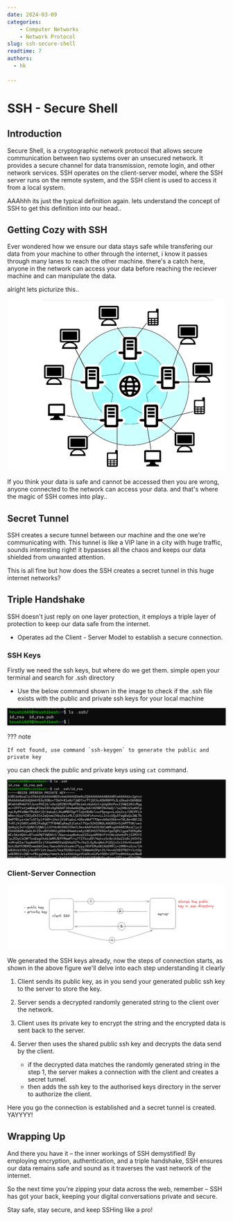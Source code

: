 ```yaml
---
date: 2024-03-09
categories:
    - Computer Networks
    - Network Protocol
slug: ssh-secure-shell
readtime: 7
authors:
  - hk
    
---
```


# SSH - Secure Shell 

## Introduction

 Secure Shell, is a cryptographic network protocol that allows secure communication between two systems over an unsecured network. It provides a secure channel for data transmission, remote login, and other network services. SSH operates on the client-server model, where the SSH server runs on the remote system, and the SSH client is used to access it from a local system.

 AAAhhh its just the typical definition again. lets understand the concept of SSH to get this definition into our head..

## Getting Cozy with SSH

Ever wondered how we ensure our data stays safe while transfering our data from your machine to other through the internet, i know it passes through many lanes to reach the other machine. there's a catch here, anyone in the network can access your data before reaching the reciever machine and can manipulate the data. 

alright lets picturize this..

<!-- more -->
![internet](../images/internet.png)


If you think your data is safe and cannot be accessed then you are wrong, anyone connected to the network can access your data. and that's where the magic of SSH comes into play..

## Secret Tunnel

SSH creates a secure tunnel between our machine and the one we're communicating with. This tunnel is like a VIP lane in a city with huge traffic, sounds interesting right! it bypasses all the chaos and keeps our data shielded from unwanted attention.

This is all fine but how does the SSH creates a secret tunnel in this huge internet networks?

## Triple Handshake

SSH doesn't just reply on one layer protection, it employs a triple layer of protection to keep our data safe from the internet.

- Operates ad the Client - Server Model to establish a secure connection.

### SSH Keys

Firstly we need the ssh keys, but where do we get them. simple open your terminal and search for .ssh directory

- Use the below command shown in the image to check if the .ssh file exists with the public and private ssh keys for your local machine

![ssh_keys](../images/ssh_keys.png)


??? note

    If not found, use command `ssh-keygen` to generate the public and private key

you can check the public and private keys using  `cat` command.

![private_key](../images/private_keys.png)

### Client-Server Connection

![client-server](../images/client-server.png)

We generated the SSH keys already, now the steps of connection starts, as shown in the above figure we'll delve into each step understanding it clearly

1. Client sends its public key, as in you send your generated public ssh key to the server to store the key.

2. Server sends a decrypted randomly generated string to the client over the network.

3. Client uses its private key to encrypt the string and the encrypted data is sent back to the server.

4. Server then uses the shared public ssh key and decrypts the data send by the client.
    - if the decrypted data matches the randomly generated string in the step 1, the server makes a connection with the client and creates a secret tunnel. 
    - then adds the ssh key to the authorised keys directory in the server to authorize the client.

Here you go the connection is established and a secret tunnel is created. YAYYYY!

## Wrapping Up

And there you have it – the inner workings of SSH demystified! By employing encryption, authentication, and a triple handshake, SSH ensures our data remains safe and sound as it traverses the vast network of the internet.

So the next time you're zipping your data across the web, remember – SSH has got your back, keeping your digital conversations private and secure.

Stay safe, stay secure, and keep SSHing like a pro!
